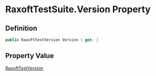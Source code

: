 # RaxoftTestSuite.Version Property
## Definition

```c#
public RaxoftTestVersion Version { get; }
```

## Property Value

[RaxoftTestVersion](MrKWatkins.EmulatorTestSuites.Z80.Program.Raxoft.RaxoftTestVersion.md)
